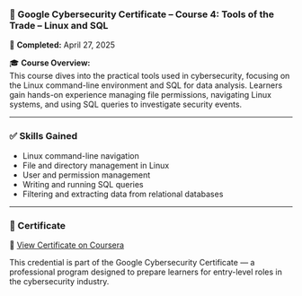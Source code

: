### 📌 Google Cybersecurity Certificate – Course 4: Tools of the Trade – Linux and SQL

📅 **Completed:** April 27, 2025

🎓 **Course Overview:**  
This course dives into the practical tools used in cybersecurity, focusing on the Linux command-line environment and SQL for data analysis. Learners gain hands-on experience managing file permissions, navigating Linux systems, and using SQL queries to investigate security events.

---

### ✅ Skills Gained
- Linux command-line navigation  
- File and directory management in Linux  
- User and permission management  
- Writing and running SQL queries  
- Filtering and extracting data from relational databases

---

### 📄 Certificate  
🔗 [View Certificate on Coursera](https://www.coursera.org/account/accomplishments/verify/75Q8CJRS52QX)

This credential is part of the Google Cybersecurity Certificate — a professional program designed to prepare learners for entry-level roles in the cybersecurity industry.
